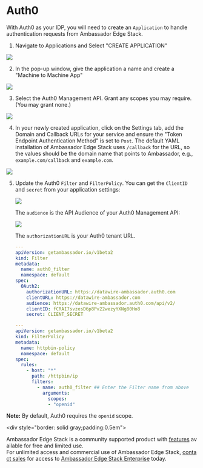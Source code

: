 # Auth0

With Auth0 as your IDP, you will need to create an `Application` to handle authentication requests from Ambassador Edge Stack.

1. Navigate to Applications and Select "CREATE APPLICATION"

  ![](/doc-images/create-application.png)

2. In the pop-up window, give the application a name and create a "Machine to Machine App"

  ![](/doc-images/machine-machine.png)

3. Select the Auth0 Management API. Grant any scopes you may require. (You may grant none.) 

  ![](/doc-images/scopes.png)
  
4. In your newly created application, click on the Settings tab, add the Domain and Callback URLs for your service and ensure the "Token Endpoint Authentication Method" is set to `Post`. The default YAML installation of Ambassador Edge Stack uses `/callback` for the URL, so the values should be the domain name that points to Ambassador, e.g., `example.com/callback` and `example.com`.



  ![](/doc-images/Auth0_none.png)

5. Update the Auth0 `Filter` and `FilterPolicy`. You can get the `ClientID` and `secret` from your application settings:

   ![](/doc-images/Auth0_secret.png)

   The `audience` is the API Audience of your Auth0 Management API:

   ![](/doc-images/Auth0_audience.png)

   The `authorizationURL` is your Auth0 tenant URL.

   ```yaml
   ---
   apiVersion: getambassador.io/v1beta2
   kind: Filter
   metadata:
     name: auth0_filter
     namespace: default
   spec:
     OAuth2:
       authorizationURL: https://datawire-ambassador.auth0.com
       clientURL: https://datawire-ambassador.com
       audience: https://datawire-ambassador.auth0.com/api/v2/
       clientID: fCRAI7svzesD6p8Pv22wezyYXNg80Ho8
       secret: CLIENT_SECRET
   ```

   ```yaml
   ---
   apiVersion: getambassador.io/v1beta2
   kind: FilterPolicy
   metadata:
     name: httpbin-policy
     namespace: default
   spec:
     rules:
       - host: "*"
         path: /httpbin/ip
         filters:
           - name: auth0_filter ## Enter the Filter name from above
             arguments:
               scopes:
               - "openid"
   ```

  **Note:** By default, Auth0 requires the `openid` scope. 



<div style="border: solid gray;padding:0.5em">

Ambassador Edge Stack is a community supported product with [features](getambassador.io/features) available for free and limited use. For unlimited access and commercial use of Ambassador Edge Stack, [contact sales](https:/www.getambassador.io/contact) for access to [Ambassador Edge Stack Enterprise](/user-guide/ambassador-edge-stack-enterprise) today.

</div>
